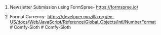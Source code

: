 1. Newsletter Submission using FormSpree- https://formspree.io/

2. Format Currency- https://developer.mozilla.org/en-US/docs/Web/JavaScript/Reference/Global_Objects/Intl/NumberFormat
#   C o m f y - S l o t h  
 #   C o m f y - S l o t h  
 
